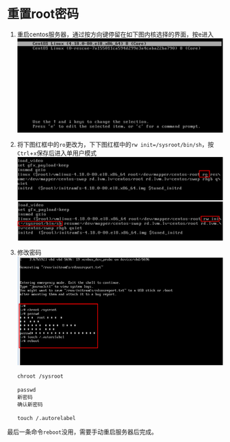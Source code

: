 # 重置root密码

1. 重启centos服务器，通过按方向键停留在如下图内核选择的界面，按e进入
![](./pic/network1.png)



2. 将下图红框中的`ro`更改为，下下图红框中的`rw init=/sysroot/bin/sh`，按`Ctrl`+`x`保存后进入单用户模式
![](./pic/network2.png)
![](./pic/network3.png)

3. 修改密码
![](./pic/network4.png)
    ```
    chroot /sysroot

    passwd
    新密码
    确认新密码

    touch /.autorelabel
    ```
最后一条命令`reboot`没用，需要手动重启服务器后完成。
